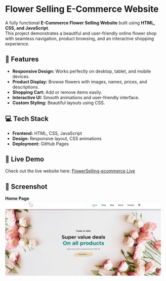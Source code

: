 # Flower Selling E-Commerce Website

A fully functional **E-Commerce Flower Selling Website** built using **HTML, CSS, and JavaScript**.  
This project demonstrates a beautiful and user-friendly online flower shop with seamless navigation, product browsing, and an interactive shopping experience.

## 🌸 Features
- **Responsive Design:** Works perfectly on desktop, tablet, and mobile devices.  
- **Product Display:** Browse flowers with images, names, prices, and descriptions.  
- **Shopping Cart:** Add or remove items easily.  
- **Interactive UI:** Smooth animations and user-friendly interface.  
- **Custom Styling:** Beautiful layouts using CSS.

## 💻 Tech Stack
- **Frontend:** HTML, CSS, JavaScript  
- **Design:** Responsive layout, CSS animations  
- **Deployment:** GitHub Pages

## 🔗 Live Demo
Check out the live website here: [FlowerSelling-ecommerce Live](https://KDcoder07.github.io/FlowerSelling-ecommerce/)

## 📸 Screenshot
**Home Page**  
![Home Page](https://github.com/KDcoder07/FlowerSelling-ecommerce/blob/main/img/Home.png?raw=true)



